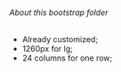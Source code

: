 ###### About this bootstrap folder

- Already customized;
- 1260px for lg;
- 24 columns for one row;